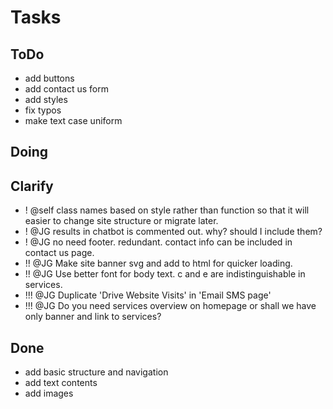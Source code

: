 # Tasks

## ToDo

- add buttons
- add contact us form
- add styles
- fix typos
- make text case uniform

## Doing


## Clarify

- ! @self class names based on style rather than function so that it will easier to change site structure or migrate later.
- ! @JG results in chatbot is commented out. why? should I include them?
- ! @JG no need footer. redundant. contact info can be included in contact us page.
- !! @JG Make site banner svg and add to html for quicker loading.
- !! @JG Use better font for body text. c and e are indistinguishable in services.
- !!! @JG Duplicate 'Drive Website Visits' in 'Email SMS page'
- !!! @JG Do you need services overview on homepage or shall we have only banner and link to services?

## Done

- add basic structure and navigation
- add text contents
- add images
